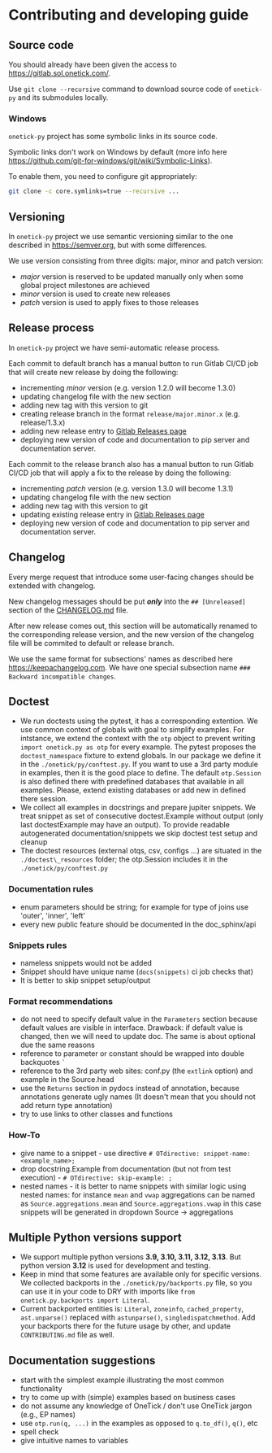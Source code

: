 # Contributing and developing guide

## Source code

You should already have been given the access to <https://gitlab.sol.onetick.com/>.

Use `git clone --recursive` command to download source code of `onetick-py` and its submodules locally.

### Windows

`onetick-py` project has some symbolic links in its source code.

Symbolic links don't work on Windows by default
(more info here <https://github.com/git-for-windows/git/wiki/Symbolic-Links>).

To enable them, you need to configure git appropriately:

```bash
git clone -c core.symlinks=true --recursive ...
```

## Versioning

In `onetick-py` project we use semantic versioning similar to the one described in <https://semver.org>,
but with some differences.

We use version consisting from three digits: major, minor and patch version:

- *major* version is reserved to be updated manually only when some global project milestones are achieved
- *minor* version is used to create new releases
- *patch* version is used to apply fixes to those releases

## Release process

In `onetick-py` project we have semi-automatic release process.

Each commit to default branch has a manual button to run Gitlab CI/CD job
that will create new release by doing the following:

- incrementing *minor* version (e.g. version 1.2.0 will become 1.3.0)
- updating changelog file with the new section
- adding new tag with this version to git
- creating release branch in the format `release/major.minor.x` (e.g. release/1.3.x)
- adding new release entry to
  [Gitlab Releases page](https://gitlab.sol.onetick.com/solutions/py-onetick/onetick-py/-/releases)
- deploying new version of code and documentation to pip server and documentation server.

Each commit to the release branch also has a manual button to run Gitlab CI/CD job
that will apply a fix to the release by doing the following:

- incrementing *patch* version (e.g. version 1.3.0 will become 1.3.1)
- updating changelog file with the new section
- adding new tag with this version to git
- updating existing release entry in
  [Gitlab Releases page](https://gitlab.sol.onetick.com/solutions/py-onetick/onetick-py/-/releases)
- deploying new version of code and documentation to pip server and documentation server.

## Changelog

Every merge request that introduce some user-facing changes should be extended with changelog.

New changelog messages should be put ***only*** into the `## [Unreleased]` section
of the [CHANGELOG.md](CHANGELOG.md) file.

After new release comes out,
this section will be automatically renamed to the corresponding release version,
and the new version of the changelog file will be commited to default or release branch.

We use the same format for subsections' names as described here <https://keepachangelog.com>.
We have one special subsection name `### Backward incompatible changes`.

## Doctest

- We run doctests using the pytest, it has a corresponding extention.
  We use common context of globals with goal to simplify examples.
  For intstance, we extend the context with the `otp` object
  to prevent writing `import onetick.py as otp` for every example.
  The pytest proposes the `doctest_namespace` fixture to extend globals.
  In our package we define it in the `./onetick/py/conftest.py`.
  If you want to use a 3rd party module in examples, then it is the good place to define.
  The default `otp.Session` is also defined there with predefined databases that available in all examples.
  Please, extend existing databases or add new in defined there session.
- We collect all examples in docstrings and prepare jupiter snippets.
  We treat snippet as set of consecutive doctest.Example without output (only last doctestExample may have an output).
  To provide readable autogenerated documentation/snippets we skip doctest test setup and cleanup
- The doctest resources (external otqs, csv, configs ...) are situated in the `./doctest\_resources` folder;
  the otp.Session includes it in the `./onetick/py/conftest.py`

### Documentation rules

- enum parameters should be string; for example for type of joins use 'outer', 'inner', 'left'
- every new public feature should be documented in the doc\_sphinx/api

### Snippets rules

- nameless snippets would not be added
- Snippet should have unique name (`docs(snippets)` ci job checks that)
- It is better to skip snippet setup/output

### Format recommendations

- do not need to specify default value in the `Parameters` section because default values are visible in interface.
  Drawback: if default value is changed, then we will need to update doc.
  The same is about optional due the same reasons
- reference to parameter or constant should be wrapped into double backquotes `` ` ``
- reference to the 3rd party web sites: conf.py (the `extlink` option) and example in the Source.head
- use the `Returns` section in pydocs instead of annotation, because annotations generate ugly names
  (It doesn't mean that you should not add return type annotation)
- try to use links to other classes and functions

### How-To

- give name to a snippet - use directive `# OTdirective: snippet-name: <example_name>;`
- drop docstring.Example from documentation (but not from test execution) - `# OTdirective: skip-example: ;`
- nested names - it is better to name snippets with similar logic using nested names:
  for instance `mean` and `vwap` aggregations can be named as `Source.aggregations.mean` and `Source.aggregations.vwap`
  in this case snippets will be generated in dropdown Source -> aggregations

## Multiple Python versions support

- We support multiple python versions **3.9, 3.10, 3.11, 3.12, 3.13**.
  But python version **3.12** is used for development and testing.
- Keep in mind that some features are available only for specific versions.
  We collected backports in the `./onetick/py/backports.py` file,
  so you can use it in your code to DRY with imports like `from onetick.py.backports import Literal`.
- Current backported entities is: `Literal`, `zoneinfo`, `cached_property`, `ast.unparse()`
  replaced with `astunparse()`, `singledispatchmethod`.
  Add your backports there for the future usage by other, and update `CONTRIBUTING.md` file as well.

## Documentation suggestions

- start with the simplest example illustrating the most common functionality
- try to come up with (simple) examples based on business cases
- do not assume any knowledge of OneTick / don't use OneTick jargon (e.g., EP names)
- use `otp.run(q, ...)` in the examples as opposed to `q.to_df()`, `q()`, etc
- spell check
- give intuitive names to variables
